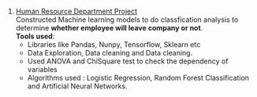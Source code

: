 1. [Human Resource Department Project](https://github.com/ayushs0911/Projects/blob/main/HR%20Department:%20Attrition%20Prediction.ipynb) <br>
  Constructed Machine learning models to do classfication analysis to determine **whether employee will leave company or not**.<br>
  **Tools used**:
    - Libraries like Pandas, Nunpy, Tensorflow, Sklearn etc 
    - Data Exploration, Data cleaning and Data cleaning. 
    - Used ANOVA and ChiSquare test to check the dependency of variables 
    - Algorithms used : Logistic Regression, Random Forest Classification and Artificial Neural Networks. 

